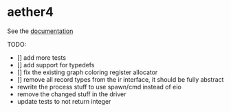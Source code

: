 # aether4

See the [documentation](./docs)

TODO:

- [] add more tests
- [] add support for typedefs
- [] fix the existing graph coloring register allocator
- [] remove all record types from the ir interface, it should be fully abstract
- rewrite the process stuff to use spawn/cmd instead of eio
- remove the changed stuff in the driver
- update tests to not return integer
